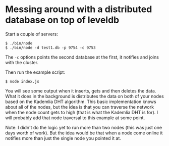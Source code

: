 # Messing around with a distributed database on top of leveldb

Start a couple of servers:

```
$ ./bin/node
$ ./bin/node -d test1.db -p 9754 -c 9753
```

The `-c` options points the second database at the first, it notifies and joins with the cluster.

Then run the example script:

```
$ node index.js
```

You will see some output when it inserts, gets and then deletes the data.  What it does in the background is distributes the data on both of your nodes based on the Kademlia DHT algorithm.  This basic implementation knows about all of the nodes, but the idea is that you can traverse the network when the node count gets to high (that is what the Kademlia DHT is for).   I will probably add that node traversal to this example at some point.

Note: I didn't do the logic yet to run more than two nodes (this was just one days worth of work).  But the idea would be that when a node come online it notifies more than just the single node you pointed it at.
